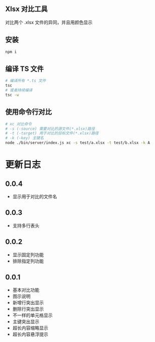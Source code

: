 ## Xlsx 对比工具

对比两个 .xlsx 文件的异同，并且用颜色显示

## 安装
```bash
npm i
```

## 编译 TS 文件
```bash
# 编译所有 *.ts 文件
tsc
# 或者持续编译
tsc -w
```

## 使用命令行对比
```bash
# xc 对比命令
# -s (-source) 需要对比的源文件(*.xlsx)路径
# -t (-target) 用于对比的目标文件(*.xlsx)路径
# -k (-key) 主键名
node ./bin/server/index.js xc -s test/a.xlsx -t test/b.xlsx -k A
```

# 更新日志

## 0.0.4
- 显示用于对比的文件名

## 0.0.3
- 支持多行表头

## 0.0.2
- 显示固定列功能
- 排除指定列功能
## 0.0.1 
- 基本对比功能
- 图示说明
- 新增行突出显示
- 删除行突出显示
- 不一样的单元格显示
- 主键突出显示
- 超长内容缩略显示
- 超长内容悬浮提示

